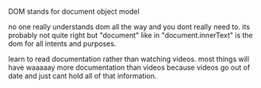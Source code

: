 DOM stands for document object model


no one really understands dom all the way and you dont really need to. 
its probably not quite right but "document" like in "document.innerText" is the dom for all intents and purposes.

learn to read documentation rather than watching videos. most things will have waaaaay more documentation than videos because videos go out of date and just cant hold all of that information. 

